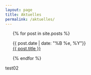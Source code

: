 ```yaml
---
layout: page
title: Aktuelles
permalink: /aktuelles/
---
```


<ul>
  {% for post in site.posts %}
    <p>
      {{ post.date | date: "%B %e, %Y"}}<br>
      <a href="{{ post.url }}">{{ post.title }}</a><br>
        </p>
  {% endfor %}
</ul>

test02
